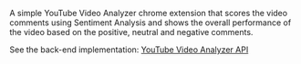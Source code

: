 A simple YouTube Video Analyzer chrome extension that scores the video comments using Sentiment Analysis and shows the overall performance of the video based on the positive, neutral and negative comments.

See the back-end implementation: [YouTube Video Analyzer API](https://github.com/ianjure/youtube-video-analyzer-api)
